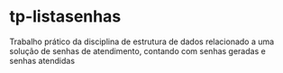 # tp-listasenhas
Trabalho prático da disciplina de estrutura de dados relacionado a uma solução de senhas de atendimento, contando com senhas geradas e senhas atendidas
